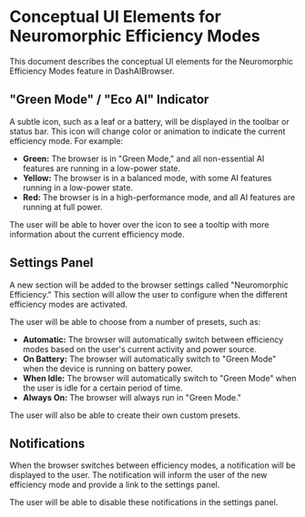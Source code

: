 # Conceptual UI Elements for Neuromorphic Efficiency Modes

This document describes the conceptual UI elements for the Neuromorphic Efficiency Modes feature in DashAIBrowser.

## "Green Mode" / "Eco AI" Indicator

A subtle icon, such as a leaf or a battery, will be displayed in the toolbar or status bar. This icon will change color or animation to indicate the current efficiency mode. For example:

*   **Green:** The browser is in "Green Mode," and all non-essential AI features are running in a low-power state.
*   **Yellow:** The browser is in a balanced mode, with some AI features running in a low-power state.
*   **Red:** The browser is in a high-performance mode, and all AI features are running at full power.

The user will be able to hover over the icon to see a tooltip with more information about the current efficiency mode.

## Settings Panel

A new section will be added to the browser settings called "Neuromorphic Efficiency." This section will allow the user to configure when the different efficiency modes are activated.

The user will be able to choose from a number of presets, such as:

*   **Automatic:** The browser will automatically switch between efficiency modes based on the user's current activity and power source.
*   **On Battery:** The browser will automatically switch to "Green Mode" when the device is running on battery power.
*   **When Idle:** The browser will automatically switch to "Green Mode" when the user is idle for a certain period of time.
*   **Always On:** The browser will always run in "Green Mode."

The user will also be able to create their own custom presets.

## Notifications

When the browser switches between efficiency modes, a notification will be displayed to the user. The notification will inform the user of the new efficiency mode and provide a link to the settings panel.

The user will be able to disable these notifications in the settings panel.
